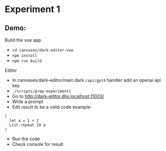 # Experiment 1

## Demo:

Build the vue app

- `cd canvases/dark-editor-vue`
- `npm install`
- `npm run build`

Editor

- In canvases/dark-editor/main.dark `/api/gpt4` handler add an openai api key
- `./scripts/prep-experiment1`
- Go to http://dark-editor.dlio.localhost:11003/
- Write a prompt
- Edit result to be a valid code example:

```
(
  let a = 1 + 2
  List.repeat 10 a
)
```

- Run the code
- Check console for result
